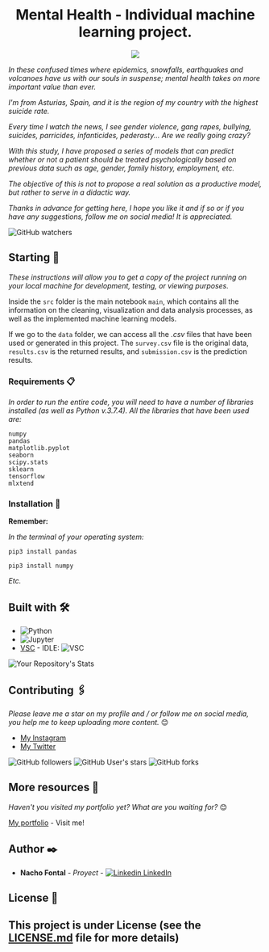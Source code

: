 <h1 align="center"> Mental Health - Individual machine learning project.</h1>
<p align="center"><img src="https://chicagorealtor-12462.kxcdn.com/wp-content/uploads/2020/10/mentalwellness_articleCR.jpg"/></p>

_In these confused times where epidemics, snowfalls, earthquakes and volcanoes have us with our souls in suspense; mental health takes on more important value than ever._

_I'm from Asturias, Spain, and it is the region of my country with the highest suicide rate._

_Every time I watch the news, I see gender violence, gang rapes, bullying, suicides, parricides, infanticides, pederasty... Are we really going crazy?_

_With this study, I have proposed a series of models that can predict whether or not a patient should be treated psychologically based on previous data such as age, gender, family history, employment, etc._

_The objective of this is not to propose a real solution as a productive model, but rather to serve in a didactic way._

_Thanks in advance for getting here, I hope you like it and if so or if you have any suggestions, follow me on social media! It is appreciated._

![GitHub watchers](https://img.shields.io/github/watchers/iafp613/Machine_Learning_SaludMental?style=social)


## Starting 🚀

_These instructions will allow you to get a copy of the project running on your local machine for development, testing, or viewing purposes._

Inside the `src` folder is the main notebook `main`, which contains all the information on the cleaning, visualization and data analysis processes, as well as the implemented machine learning models.

If we go to the `data` folder, we can access all the *.csv* files that have been used or generated in this project. The `survey.csv` file is the original data, `results.csv` is the returned results, and `submission.csv` is the prediction results.


### Requirements 📋

_In order to run the entire code, you will need to have a number of libraries installed (as well as Python v.3.7.4). All the libraries that have been used are:_

```
numpy
pandas
matplotlib.pyplot
seaborn
scipy.stats
sklearn
tensorflow
mlxtend
```


### Installation 🔧

**Remember:**

*In the terminal of your operating system:*

```
pip3 install pandas
```

```
pip3 install numpy
```
*Etc.*


## Built with 🛠️

* ![Python](https://img.shields.io/badge/python-306998?style=for-the-badge&logo=python&logoColor=306998&labelColor=FFD43B)
* ![Jupyter](https://img.shields.io/badge/Jupyter-F37626.svg?&style=for-the-badge&logo=Jupyter&logoColor=white)
* [VSC](https://code.visualstudio.com/download) - IDLE: ![VSC](https://img.shields.io/badge/Visual_Studio_Code-0078D4?style=for-the-badge&logo=visual%20studio%20code&logoColor=white)


![Your Repository's Stats](https://github-readme-stats.vercel.app/api/top-langs/?username=iafp613&theme=blue-green)


## Contributing 🖇️

*Please leave me a star on my profile and / or follow me on social media, you help me to keep uploading more content.* 😊

- [My Instagram](https://instagram.com/nachofp613)
- [My Twitter](https://twitter.com/nachofp613)

![GitHub followers](https://img.shields.io/github/followers/iafp613?style=social)
![GitHub User's stars](https://img.shields.io/github/stars/iafp613?style=social)
![GitHub forks](https://img.shields.io/github/forks/iafp613/Machine_Learning_SaludMental?style=social)


## More resources 📌

*Haven't you visited my portfolio yet? What are you waiting for?* 😊

[My portfolio](https://iafp613.github.io) - Visit me!


## Author ✒️

* **Nacho Fontal** - *Proyect* - [![Linkedin](https://i.stack.imgur.com/gVE0j.png) LinkedIn](https://www.linkedin.com/in/iafp/)


## License 📄

This project is under License (see the [LICENSE.md](LICENSE.md) file for more details)
---